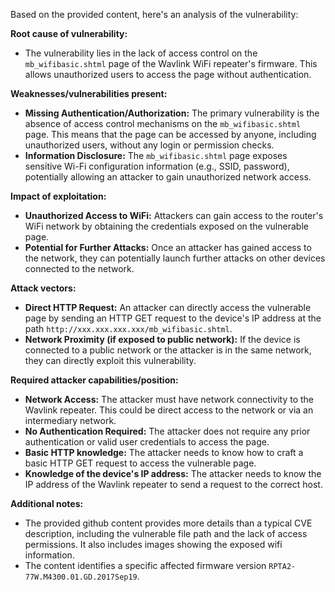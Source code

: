 Based on the provided content, here's an analysis of the vulnerability:

**Root cause of vulnerability:**

*   The vulnerability lies in the lack of access control on the `mb_wifibasic.shtml` page of the Wavlink WiFi repeater's firmware. This allows unauthorized users to access the page without authentication.

**Weaknesses/vulnerabilities present:**

*   **Missing Authentication/Authorization:** The primary vulnerability is the absence of access control mechanisms on the `mb_wifibasic.shtml` page. This means that the page can be accessed by anyone, including unauthorized users, without any login or permission checks.
*   **Information Disclosure:** The `mb_wifibasic.shtml` page exposes sensitive Wi-Fi configuration information (e.g., SSID, password), potentially allowing an attacker to gain unauthorized network access.

**Impact of exploitation:**

*   **Unauthorized Access to WiFi:** Attackers can gain access to the router's WiFi network by obtaining the credentials exposed on the vulnerable page.
*   **Potential for Further Attacks:** Once an attacker has gained access to the network, they can potentially launch further attacks on other devices connected to the network.

**Attack vectors:**

*   **Direct HTTP Request:** An attacker can directly access the vulnerable page by sending an HTTP GET request to the device's IP address at the path `http://xxx.xxx.xxx.xxx/mb_wifibasic.shtml`.
*   **Network Proximity (if exposed to public network):** If the device is connected to a public network or the attacker is in the same network, they can directly exploit this vulnerability.

**Required attacker capabilities/position:**

*   **Network Access:** The attacker must have network connectivity to the Wavlink repeater. This could be direct access to the network or via an intermediary network.
*   **No Authentication Required:** The attacker does not require any prior authentication or valid user credentials to access the page.
*   **Basic HTTP knowledge:** The attacker needs to know how to craft a basic HTTP GET request to access the vulnerable page.
*   **Knowledge of the device's IP address:** The attacker needs to know the IP address of the Wavlink repeater to send a request to the correct host.

**Additional notes:**
* The provided github content provides more details than a typical CVE description, including the vulnerable file path and the lack of access permissions. It also includes images showing the exposed wifi information.
* The content identifies a specific affected firmware version `RPTA2-77W.M4300.01.GD.2017Sep19`.